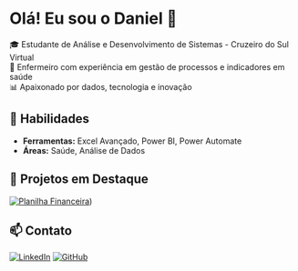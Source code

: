 
# Olá! Eu sou o Daniel 👋

🎓 Estudante de Análise e Desenvolvimento de Sistemas - Cruzeiro do Sul Virtual  
💉 Enfermeiro com experiência em gestão de processos e indicadores em saúde  
📊 Apaixonado por dados, tecnologia e inovação  

## 🚀 Habilidades
- **Ferramentas:** Excel Avançado, Power BI, Power Automate
- **Áreas:** Saúde, Análise de Dados

## 📂 Projetos em Destaque
[![Planilha Financeira](https://img.shields.io/badge/Planilha_Financeira-Excel-green)](PK))

## 📫 Contato
[![LinkedIn](https://img.shields.io/badge/LinkedIn-Daniel-blue?logo=linkedin)](https://linkedin.com/in/daniel-oliveira-9a4089264)
[![GitHub](https://img.shields.io/badge/GitHub-DanADS2025-lightgrey?logo=github)](https://github.com/DanADS2025)
